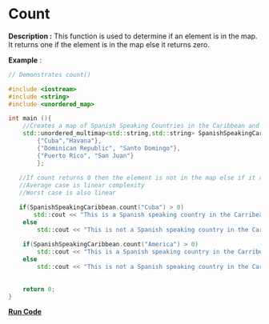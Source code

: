 # Count

**Description :** This function is used to determine if an element is in the map. It returns one if the element is in the map 
else it returns zero.

**Example** :

```cpp
// Demonstrates count() 

#include <iostream>
#include <string>
#include <unordered_map>

int main (){
    //Creates a map of Spanish Speaking Countries in the Caribbean and calls it SpanishSpeakingCaribbean
    std::unordered_multimap<std::string,std::string> SpanishSpeakingCaribbean = {
        {"Cuba","Havana"},
        {"Dominican Republic", "Santo Domingo"},
        {"Puerto Rico", "San Juan"}
		};
       
   //If count returns 0 then the element is not in the map else if it returns 1 it is in the map
   //Average case is linear complexity
   //Worst case is also linear

   if(SpanishSpeakingCaribbean.count("Cuba") > 0)
       std::cout << "This is a Spanish speaking country in the Carribean" << std::endl;
    else
        std::cout << "This is not a Spanish speaking country in the Carribean" << std::endl;
    
    if(SpanishSpeakingCaribbean.count("America") > 0)
        std::cout << "This is a Spanish speaking country in the Carribean" << std::endl;
    else
        std::cout << "This is not a Spanish speaking country in the Carribean" << std::endl;
    
    
    return 0;
}
```
[**Run Code**](https://rextester.com/VEDGOF54462)
